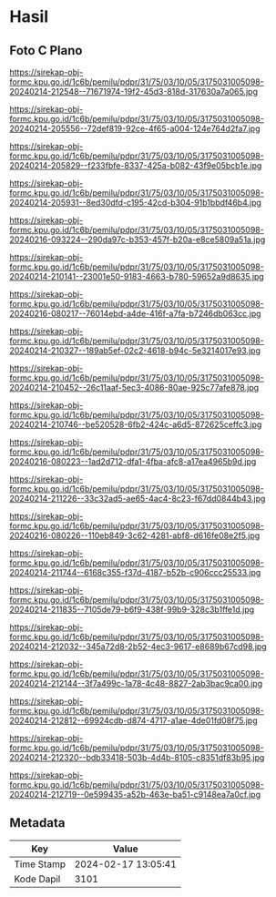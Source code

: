 # Hasil

## Foto C Plano

https://sirekap-obj-formc.kpu.go.id/1c6b/pemilu/pdpr/31/75/03/10/05/3175031005098-20240214-212548--71671974-19f2-45d3-818d-317630a7a065.jpg

https://sirekap-obj-formc.kpu.go.id/1c6b/pemilu/pdpr/31/75/03/10/05/3175031005098-20240214-205556--72def819-92ce-4f65-a004-124e764d2fa7.jpg

https://sirekap-obj-formc.kpu.go.id/1c6b/pemilu/pdpr/31/75/03/10/05/3175031005098-20240214-205829--f233fbfe-8337-425a-b082-43f9e05bcb1e.jpg

https://sirekap-obj-formc.kpu.go.id/1c6b/pemilu/pdpr/31/75/03/10/05/3175031005098-20240214-205931--8ed30dfd-c195-42cd-b304-91b1bbdf46b4.jpg

https://sirekap-obj-formc.kpu.go.id/1c6b/pemilu/pdpr/31/75/03/10/05/3175031005098-20240216-093224--290da97c-b353-457f-b20a-e8ce5809a51a.jpg

https://sirekap-obj-formc.kpu.go.id/1c6b/pemilu/pdpr/31/75/03/10/05/3175031005098-20240214-210141--23001e50-9183-4663-b780-59652a9d8635.jpg

https://sirekap-obj-formc.kpu.go.id/1c6b/pemilu/pdpr/31/75/03/10/05/3175031005098-20240216-080217--76014ebd-a4de-416f-a7fa-b7246db063cc.jpg

https://sirekap-obj-formc.kpu.go.id/1c6b/pemilu/pdpr/31/75/03/10/05/3175031005098-20240214-210327--189ab5ef-02c2-4618-b94c-5e3214017e93.jpg

https://sirekap-obj-formc.kpu.go.id/1c6b/pemilu/pdpr/31/75/03/10/05/3175031005098-20240214-210452--26c11aaf-5ec3-4086-80ae-925c77afe878.jpg

https://sirekap-obj-formc.kpu.go.id/1c6b/pemilu/pdpr/31/75/03/10/05/3175031005098-20240214-210746--be520528-6fb2-424c-a6d5-872625ceffc3.jpg

https://sirekap-obj-formc.kpu.go.id/1c6b/pemilu/pdpr/31/75/03/10/05/3175031005098-20240216-080223--1ad2d712-dfa1-4fba-afc8-a17ea4965b9d.jpg

https://sirekap-obj-formc.kpu.go.id/1c6b/pemilu/pdpr/31/75/03/10/05/3175031005098-20240214-211226--33c32ad5-ae65-4ac4-8c23-f67dd0844b43.jpg

https://sirekap-obj-formc.kpu.go.id/1c6b/pemilu/pdpr/31/75/03/10/05/3175031005098-20240216-080226--110eb849-3c62-4281-abf8-d616fe08e2f5.jpg

https://sirekap-obj-formc.kpu.go.id/1c6b/pemilu/pdpr/31/75/03/10/05/3175031005098-20240214-211744--6168c355-f37d-4187-b52b-c906ccc25533.jpg

https://sirekap-obj-formc.kpu.go.id/1c6b/pemilu/pdpr/31/75/03/10/05/3175031005098-20240214-211835--7105de79-b6f9-438f-99b9-328c3b1ffe1d.jpg

https://sirekap-obj-formc.kpu.go.id/1c6b/pemilu/pdpr/31/75/03/10/05/3175031005098-20240214-212032--345a72d8-2b52-4ec3-9617-e8689b67cd98.jpg

https://sirekap-obj-formc.kpu.go.id/1c6b/pemilu/pdpr/31/75/03/10/05/3175031005098-20240214-212144--3f7a499c-1a78-4c48-8827-2ab3bac9ca00.jpg

https://sirekap-obj-formc.kpu.go.id/1c6b/pemilu/pdpr/31/75/03/10/05/3175031005098-20240214-212812--69924cdb-d874-4717-a1ae-4de01fd08f75.jpg

https://sirekap-obj-formc.kpu.go.id/1c6b/pemilu/pdpr/31/75/03/10/05/3175031005098-20240214-212320--bdb33418-503b-4d4b-8105-c8351df83b95.jpg

https://sirekap-obj-formc.kpu.go.id/1c6b/pemilu/pdpr/31/75/03/10/05/3175031005098-20240214-212719--0e599435-a52b-463e-ba51-c9148ea7a0cf.jpg


## Metadata

| Key        | Value               |
| ---------- | ------------------- |
| Time Stamp | 2024-02-17 13:05:41 |
| Kode Dapil | 3101                |



